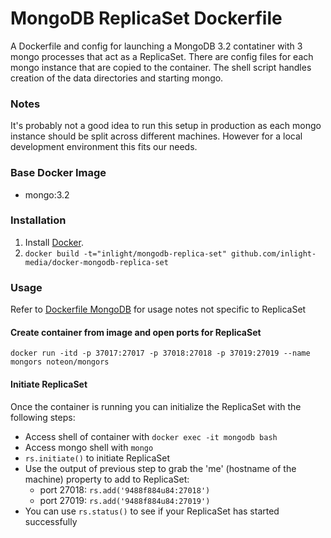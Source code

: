 MongoDB ReplicaSet Dockerfile
=============================

A Dockerfile and config for launching a MongoDB 3.2 contatiner with 3 mongo processes that act as a ReplicaSet. There are config files for each mongo instance that are copied to the container. The shell script handles creation of the data directories and starting mongo.

### Notes

It's probably not a good idea to run this setup in production as each mongo instance should be split across different machines. However for a local development environment this fits our needs.

### Base Docker Image

* mongo:3.2


### Installation

1. Install [Docker](https://www.docker.com/).
2. `docker build -t="inlight/mongodb-replica-set" github.com/inlight-media/docker-mongodb-replica-set`

### Usage

Refer to [Dockerfile MongoDB](https://github.com/dockerfile/mongodb) for usage notes not specific to ReplicaSet

#### Create container from image and open ports for ReplicaSet

    docker run -itd -p 37017:27017 -p 37018:27018 -p 37019:27019 --name mongors noteon/mongors

#### Initiate ReplicaSet

Once the container is running you can initialize the ReplicaSet with the following steps:

* Access shell of container with `docker exec -it mongodb bash`
* Access mongo shell with `mongo`
* `rs.initiate()` to initiate ReplicaSet
* Use the output of previous step to grab the 'me' (hostname of the machine) property to add to ReplicaSet:
	* port 27018: `rs.add('9488f884u84:27018')`
	* port 27019: `rs.add('9488f884u84:27019')`
* You can use `rs.status()` to see if your ReplicaSet has started successfully	
